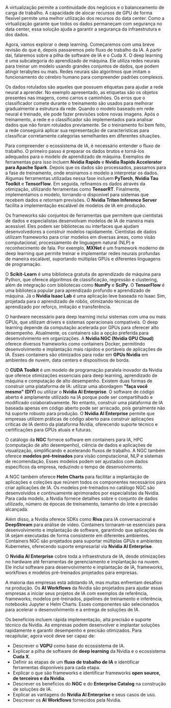 A virtualização permite a continuidade dos negócios e o balanceamento de carga de trabalho. A capacidade de alocar recursos de GPU de forma flexível permite uma melhor utilização dos recursos do data center. Como a virtualização garante que todos os dados permaneçam com segurança no data center, essa solução ajuda a garantir a segurança da infraestrutura e dos dados.

Agora, vamos explorar o deep learning. Começaremos com uma breve revisão do que é, depois passaremos pelo fluxo de trabalho da IA. A partir daí, falaremos sobre a pilha de software de IA e o Cuda X. O deep learning é uma subcategoria do aprendizado de máquina. Ele utiliza redes neurais para treinar um modelo usando grandes conjuntos de dados, que podem atingir terabytes ou mais. Redes neurais são algoritmos que imitam o funcionamento do cérebro humano para compreender padrões complexos.

Os dados rotulados são aqueles que possuem etiquetas para ajudar a rede neural a aprender. No exemplo apresentado, as etiquetas são os objetos presentes nas imagens, como carros e caminhões. Os erros que o classificador comete durante o treinamento são usados para melhorar gradualmente a estrutura da rede. Quando o modelo baseado em rede neural é treinado, ele pode fazer previsões sobre novas imagens. Após o treinamento, a rede e o classificador são implementados para analisar dados que não foram rotulados previamente. Se o treinamento foi bem feito, a rede conseguirá aplicar sua representação de características para classificar corretamente categorias semelhantes em diferentes situações.

Para compreender o ecossistema de IA, é necessário entender o fluxo de trabalho. O primeiro passo é preparar os dados brutos e torná-los adequados para o modelo de aprendizado de máquina. Exemplos de ferramentas para isso incluem **Nvidia Rapids** e **Nvidia Rapids Accelerator para Apache Spark**. Depois que os dados são processados, passamos para a fase de treinamento, onde ensinamos o modelo a interpretar os dados. Algumas ferramentas utilizadas nessa fase incluem **PyTorch**, **Nvidia Tau Toolkit** e **TensorFlow**. Em seguida, refinamos os dados através da otimização, utilizando ferramentas como **TensorRT**. Finalmente, implementamos o modelo, tornando-o disponível para sistemas que recebem dados e retornam previsões. O **Nvidia Triton Inference Server** facilita a implementação escalável de modelos de IA em produção.

Os frameworks são conjuntos de ferramentas que permitem que cientistas de dados e especialistas desenvolvam modelos de IA de maneira mais acessível. Eles podem ser bibliotecas ou interfaces que ajudam desenvolvedores a construir modelos rapidamente. Cientistas de dados utilizam frameworks para criar modelos em diversas áreas, como visão computacional, processamento de linguagem natural (NLP) e reconhecimento de fala. Por exemplo, **MXNet** é um framework moderno de deep learning que permite treinar e implementar redes neurais profundas de maneira escalável, suportando múltiplas GPUs e diferentes linguagens de programação.

O **Scikit-Learn** é uma biblioteca gratuita de aprendizado de máquina para Python, que oferece algoritmos de classificação, regressão e clustering, além de integração com bibliotecas como **NumPy** e **SciPy**. O **TensorFlow** é uma biblioteca popular para aprendizado profundo e aprendizado de máquina. Já o **Nvidia Isaac Lab** é uma aplicação leve baseada no Isaac Sim, projetada para o aprendizado de robôs, otimizando técnicas de aprendizado por reforço, imitação e transferência.

O hardware necessário para deep learning inclui sistemas com uma ou mais GPUs, que utilizam drivers e sistemas operacionais compatíveis. O deep learning depende da computação acelerada por GPUs para oferecer alto desempenho. Atualmente, os containers são a opção preferida para desenvolvimento em organizações. A **Nvidia NGC (Nvidia GPU Cloud)** oferece diversos frameworks como containers Docker, permitindo desenvolvimento e implantação mais rápidos e portáveis de aplicações de IA. Esses containers são otimizados para rodar em **GPUs Nvidia** em ambientes de nuvem, data centers e dispositivos de borda.

O **CUDA Toolkit** é um modelo de programação paralela inovador da Nvidia que oferece otimizações essenciais para deep learning, aprendizado de máquina e computação de alto desempenho. Existem duas formas de construir uma plataforma de IA: utilizar uma abordagem **"faça você mesmo" (DIY)** ou utilizar o **Nvidia AI Enterprise**. O software de código aberto é amplamente utilizado na IA porque pode ser compartilhado e modificado colaborativamente. No entanto, construir uma plataforma de IA baseada apenas em código aberto pode ser arriscado, pois geralmente não há suporte robusto para produção. O **Nvidia AI Enterprise** permite que empresas utilizem práticas de código aberto para construir aplicações críticas de IA dentro da plataforma Nvidia, oferecendo suporte técnico e certificações para GPUs atuais e futuras.

O catálogo da **NGC** fornece software em containers para IA, HPC (computação de alto desempenho), ciência de dados e aplicações de visualização, simplificando e acelerando fluxos de trabalho. A NGC também oferece **modelos pré-treinados** para visão computacional, NLP e sistemas de recomendação. Esses modelos podem ser ajustados com dados específicos da empresa, reduzindo o tempo de desenvolvimento.

A NGC também oferece **Helm Charts** para facilitar a implantação de aplicações e coleções que reúnem todos os componentes necessários para criar aplicações de IA. Os modelos pré-treinados no catálogo NGC são desenvolvidos e continuamente aprimorados por especialistas da Nvidia. Para cada modelo, a Nvidia fornece detalhes sobre o conjunto de dados utilizado, número de épocas de treinamento, tamanho do lote e precisão alcançada.

Além disso, a Nvidia oferece SDKs como **Riva** para IA conversacional e **DeepStream** para análise de vídeo. Containers tornaram-se essenciais para desenvolvimento e implantação de software, garantindo que aplicações de IA sejam executadas de forma consistente em diferentes ambientes. Containers NGC são projetados para suportar múltiplas GPUs e ambientes Kubernetes, oferecendo suporte empresarial via **Nvidia AI Enterprise**.

O **Nvidia AI Enterprise** cobre toda a infraestrutura de IA, desde otimizações no hardware até ferramentas de gerenciamento e implantação na nuvem. Ele inclui software para desenvolvimento e implantação de IA, frameworks, workflows e modelos pré-treinados projetados para empresas.

A maioria das empresas está adotando IA, mas muitas enfrentam desafios na produção. Os **AI Workflows** da Nvidia são projetados para ajudar essas empresas a iniciar seus projetos de IA com exemplos de referência, frameworks, modelos pré-treinados, pipelines de treinamento e inferência, notebooks Jupyter e Helm Charts. Esses componentes são selecionados para acelerar o desenvolvimento e a entrega de soluções de IA.

Os benefícios incluem rápida implementação, alta precisão e suporte técnico da Nvidia. As empresas podem desenvolver e implantar soluções rapidamente e garantir desempenho e precisão otimizados. Para recapitular, agora você deve ser capaz de:

- Descrever o **VGPU** como base do ecossistema de IA.
- Explicar a pilha de software de **deep learning** da Nvidia e o ecossistema **Cuda X**.
- Definir as etapas de um **fluxo de trabalho de IA** e identificar ferramentas disponíveis para cada etapa.
- Explicar o que são frameworks e identificar frameworks **open source, de terceiros e da Nvidia**.
- Descrever os benefícios do **NGC** e do **Enterprise Catalog** na construção de soluções de IA.
- Explicar as vantagens do **Nvidia AI Enterprise** e seus casos de uso.
- Descrever os **AI Workflows** fornecidos pela Nvidia.
